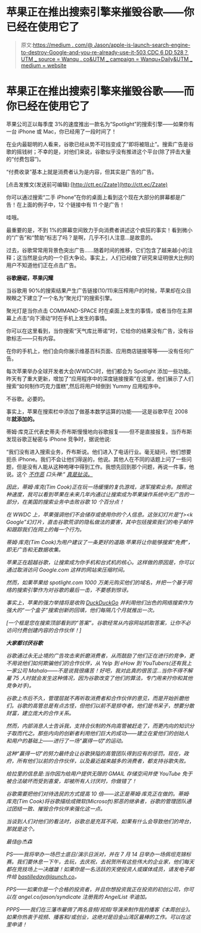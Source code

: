 # 苹果正在推出搜索引擎来摧毁谷歌——你已经在使用它了

> 原文:[https://medium . com/@ Jason/apple-is-launch-search-engine-to-destroy-Google-and-you-re-already-use-it-503 CDC 6 DD 528？UTM _ source = Wanqu . co&UTM _ campaign = Wanqu+Daily&UTM _ medium = website](https://medium.com/@jason/apple-is-launching-search-engine-to-destroy-google-and-you-re-already-using-it-503cdc6dd528?utm_source=wanqu.co&utm_campaign=Wanqu+Daily&utm_medium=website)

# 苹果正在推出搜索引擎来摧毁谷歌——而你已经在使用它了



苹果公司正以每季度 3%的速度推出一款名为“Spotlight”的搜索引擎——如果你有一台 iPhone 或 Mac，你已经用了一段时间了！

在业内最聪明的人看来，谷歌已经从势不可挡变成了“即将被阻止”。搜索广告是谷歌的摇钱树；不幸的是，对他们来说，谷歌似乎没有推进这个平台(除了抨击大量的“付费包容”)。



“付费收录”基本上就是消费者认为是内容，但其实是广告的广告。

[点击发推文(发送前可编辑):[http://ctt.ec/Zzate](http://ctt.ec/Zzate)

你可以通过搜索“二手 iPhone”在你的桌面上看到这个现在大部分的屏幕都是广告！在上面的例子中，12 个链接中有 11 个是广告！

哇哦。

最重要的是，不到 1%的屏幕空间致力于向消费者讲述这个疯狂的事实！看到微小的“广告”和“赞助”标志了吗？是啊，几乎不引人注意…是故意的。

过去，谷歌常常用背景色突出广告……随着时间的推移，它们包含了越来越小的注释；这当然是业内的一个巨大争论。事实上，人们已经做了研究来证明很大比例的用户不知道他们正在点击广告。

**谷歌磨砺，苹果闪耀**

当谷歌用 90%的搜索结果产生广告链接(10/11)来压榨用户的时候，苹果却在众目睽睽之下建立了一个名为“聚光灯”的搜索引擎。

聚光灯是当你点击 COMMAND-SPACE 时在桌面上发生的事情，或者当你在主屏幕上点击“向下滑动”时在手机上发生的事情。



你可以在这里看到，当你搜索“天气库比蒂诺”时，它给你的结果没有广告，没有谷歌标志——只有内容。

在你的手机上，他们会向你展示维基百科页面、应用商店链接等等——没有任何广告。

每次苹果举办全球开发者大会(WWDC)时，他们都会为 Spotlight 添加一些功能。昨天有了重大更新，增加了“应用程序中的深度链接搜索”在这里，他们展示了人们搜索“如何制作巧克力蛋糕”,然后将用户倾倒到 Yummy 应用程序中。

不谷歌。必要的。

事实上，苹果在搜索栏中添加了做基本数学运算的功能——这是谷歌早在 2008 年**就添加的。**



蒂姆·库克正代表史蒂夫·乔布斯慢慢地向谷歌报复——但不是直接报复。当乔布斯发现谷歌正秘密与 iPhone 竞争时，据说他说:

“我们没有进入搜索业务，乔布斯说。他们进入了电话行业。毫无疑问，他们想要扼杀 iPhone。我们不会让他们得逞的，他说。其他人在不同的话题上问了一些问题，但是没有人能从这种咆哮中得到工作。我想先回到那个问题，再说一件事，他说。这个 [*不作恶*](http://en.wikipedia.org/wiki/Don%27t_be_evil) *口头禅:“* [*真是扯淡。*](http://www.wired.com/2010/01/googles-dont-be-evil-mantra-is-bullshit-adobe-is-lazy-apples-steve-jobs/)

*因此，蒂姆·库克(Tim Cook)正在玩一场缓慢的复仇游戏，进军搜索业务。按照这种速度，我可以看到苹果在未来几年内通过让搜索成为苹果操作系统中无广告的一部分，在美国的搜索业务中击败谷歌 10 个百分点！*

*在 WWDC 上，苹果强调他们不会储存或使用你的个人信息。这张幻灯片是“f><k Google”幻灯片，直击谷歌荒谬的隐私做法的要害，其中包括搜索我们的电子邮件和跟踪我们在网上的每一个行为。*



*蒂姆·库克(Tim Cook)为用户建议了一条更好的道路:苹果将让你能够搜索“免费”，即无广告和无数据收集。*

*苹果正在超越谷歌，让搜索成为你手机和台式机的核心。这样做的原因是，你可以通过取消访问 Google.com 这样的网站来压缩时间。*

*然而，如果苹果给 spotlight.com 1000 万美元购买他们的域名，并把一个基于网络的搜索引擎作为对谷歌的最后一击，不要感到惊讶。*

*事实上，苹果的强力举措将是收购 [DuckDuckGo](https://duckduckgo.com/) 并利用他们出色的网络搜索作为强大的“一个盒子”搜索创新的回填，他们每隔几个月就推出一次。*

*[一个框是您在搜索顶部看到的“答案”。谷歌经常从内容网站抓取答案，让你不必访问付费创建内容的合作伙伴！]*

***大家都讨厌谷歌***

*谷歌通过永无止境的广告攻击来折磨消费者，从而鼓励了他们正在进行的竞争，更不用说他们如何欺骗他们的合作伙伴，从 Yelp 到 eHow 到 YouTubers(还有我上一家公司 Mahalo——不是说我很痛苦！好吧，我对此真的很苦涩…当你不得不解雇 75 人时就会发生这种情况，因为谷歌改变了他们的算法，专门用来拧你和其他竞争对手)。*

*谷歌上市后不久，管理层就不再听取消费者和合作伙伴的意见，而是开始折磨他们。谷歌的高管总是有点古怪，但他们以前不是掠夺者。他们是书呆子，想要分散财富，建立庞大的合作关系。*

*然而，内部消息人士告诉我，支持合伙制的外向高管被赶走了，而更内向的知识分子取而代之。那些内向的创新者利用他们巨大的成功——建立在爱他们的创始人和用户的基础上——进行了一场“赢得一切”的运动。*

*这种“赢得一切”的努力最终会让谷歌狭隘的高管团队得到应有的惩罚。现在，政府，所有他们以前的合作伙伴，以及最近越来越多的消费者，都支持谷歌失败。*

*给拉里的信息是:当你因为给用户提供无限的 GMAIL 存储空间并使 YouTube 免于被合法破坏而受到喜爱，却被所有人讨厌时，你做错了！*

*谷歌需要把他们对待选民的方式提高 10 倍——这正是蒂姆·库克正在做的。蒂姆·库克(Tim Cook)将谷歌描绘成微软(Microsoft)邪恶的继承者，谷歌的管理团队通过团结一致、摧毁合作伙伴来强化这一点。*

*当谈到人们对他们的看法时，谷歌总是充耳不闻，如果有什么会导致他们的垮台，那就是这个。*

*最佳@杰森*

*PS——我将举办一场巴士底日/演示日派对，并在 7 月 14 日举办一场佩坦克锦标赛。我们要休息一下午，去玩，去庆祝，去祝贺所有这些伟大的企业家，他们每天都在竞技场上一决雌雄！如果你是一名活跃的天使投资人或媒体成员，请发电子邮件给 bastilleday@launch.co。*

*PPS——如果你是一个合格的投资者，并且你想投资我正在投资的初创公司，你可以在 angel.co/jason/syndicate 注册我的 AngelList 辛迪加。*

*PPPS——我们在三藩市雇佣了两名音频/视频/导演来制作我的播客《本周创业》。如果你热衷于视频、播客和/或创业，这绝对是旧金山湾区最棒的工作。可以在这里申请！*









